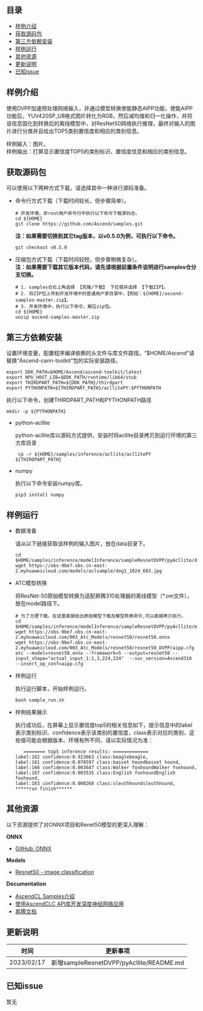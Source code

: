 ## 目录

  - [样例介绍](#样例介绍)
  - [获取源码包](#获取源码包)  
  - [第三方依赖安装](#第三方依赖安装)
  - [样例运行](#样例运行)
  - [其他资源](#其他资源)
  - [更新说明](#更新说明)
  - [已知issue](#已知issue)
    
## 样例介绍

使用DVPP加速预处理网络输入，并通过模型转换使能静态AIPP功能，使能AIPP功能后，YUV420SP_U8格式图片转化为RGB，然后减均值和归一化操作，并将该信息固化到转换后的离线模型中，对ResNet50网络执行推理，最终对输入的图片进行分类并且给出TOP5类别置信度和相应的类别信息。
 
样例输入：图片。    
样例输出：打屏显示置信度TOP5的类别标识、置信度信息和相应的类别信息。


## 获取源码包
    
 可以使用以下两种方式下载，请选择其中一种进行源码准备。

 - 命令行方式下载（下载时间较长，但步骤简单）。

   ```    
   # 开发环境，非root用户命令行中执行以下命令下载源码仓。    
   cd ${HOME}     
   git clone https://github.com/Ascend/samples.git
   ```
   **注：如果需要切换到其它tag版本，以v0.5.0为例，可执行以下命令。**
   ```
   git checkout v0.5.0
   ```   
 - 压缩包方式下载（下载时间较短，但步骤稍微复杂）。   
   **注：如果需要下载其它版本代码，请先请根据前置条件说明进行samples仓分支切换。**   
   ``` 
   # 1. samples仓右上角选择 【克隆/下载】 下拉框并选择 【下载ZIP】。    
   # 2. 将ZIP包上传到开发环境中的普通用户家目录中，【例如：${HOME}/ascend-samples-master.zip】。     
   # 3. 开发环境中，执行以下命令，解压zip包。     
   cd ${HOME}    
   unzip ascend-samples-master.zip
   ```

## 第三方依赖安装
  设置环境变量，配置程序编译依赖的头文件与库文件路径。“$HOME/Ascend”请替换“Ascend-cann-toolkit”包的实际安装路径。
   ```
   export DDK_PATH=$HOME/Ascend/ascend-toolkit/latest
   export NPU_HOST_LIB=$DDK_PATH/runtime/lib64/stub
   export THIRDPART_PATH=${DDK_PATH}/thirdpart     
   export PYTHONPATH=${THIRDPART_PATH}/acllitePY:$PYTHONPATH
  ```

  执行以下命令，创建THIRDPART_PATH和PYTHONPATH路径

  ```
  mkdir -p ${PYTHONPATH}
  ```
- python-acllite

  python-acllite库以源码方式提供，安装时将acllite目录拷贝到运行环境的第三方库目录

  ```
   cp -r ${HOME}/samples/inference/acllite/acllitePY ${THIRDPART_PATH}

  ```   

- numpy

  执行以下命令安装numpy库。
  ```
  pip3 install numpy
  ``` 


## 样例运行

  - 数据准备

    请从以下链接获取该样例的输入图片，放在data目录下。
        
    ```    
    cd $HOME/samples/inference/modelInference/sampleResnetDVPP/pyAcllite/data
    wget https://obs-9be7.obs.cn-east-2.myhuaweicloud.com/models/aclsample/dog1_1024_683.jpg
    ```

  - ATC模型转换

    将ResNet-50原始模型转换为适配昇腾310处理器的离线模型（\*.om文件），放在model路径下。

    ```
    # 为了方便下载，在这里直接给出原始模型下载及模型转换命令,可以直接拷贝执行。
    cd $HOME/samples/inference/modelInference/sampleResnetDVPP/pyAcllite/model
    wget https://obs-9be7.obs.cn-east-2.myhuaweicloud.com/003_Atc_Models/resnet50/resnet50.onnx
    wget https://obs-9be7.obs.cn-east-2.myhuaweicloud.com/003_Atc_Models/resnet50/resnet50_DVPP/aipp.cfg
    atc --model=resnet50.onnx --framework=5 --output=resnet50 --input_shape="actual_input_1:1,3,224,224"  --soc_version=Ascend310  --insert_op_conf=aipp.cfg
    ```

  - 样例运行

    执行运行脚本，开始样例运行。
    ```
    bash sample_run.sh
    ```
  - 样例结果展示
    
    执行成功后，在屏幕上显示置信度top5的相关信息如下，提示信息中的label表示类别标识、confidence表示该类别的置信度，class表示对应的类别，这些值可能会根据版本、环境有所不同，请以实际情况为准：

    
    ```
       ======== top5 inference results: =============
    label:162 confidence:0.913663 class:beaglebeagle,	
    label:161 confidence:0.078597 class:basset houndbasset hound,	
    label:166 confidence:0.003647 class:Walker foxhoundWalker foxhound,	
    label:167 confidence:0.003535 class:English foxhoundEnglish foxhound,	
    label:163 confidence:0.000268 class:sleuthhoundsleuthhound,	
    *****run finish******
     ```
    
## 其他资源

以下资源提供了对ONNX项目和Renet50模型的更深入理解：

**ONNX**
- [GitHub: ONNX](https://github.com/onnx/onnx)

**Models**
- [Resnet50 - image classification](https://github.com/Ascend/ModelZoo-PyTorch/tree/master/ACL_PyTorch/built-in/cv/Resnet50_Pytorch_Infer)

**Documentation**
- [AscendCL Samples介绍](../README_CN.md)
- [使用AscendCLC API库开发深度神经网络应用](https://www.hiascend.com/document/detail/zh/CANNCommunityEdition/600alpha006/infacldevg/aclcppdevg/aclcppdevg_000000.html)
- [昇腾文档](https://www.hiascend.com/document?tag=community-developer)

## 更新说明
  | 时间 | 更新事项 |
|----|------|
| 2023/02/17 | 新增sampleResnetDVPP/pyAcllite/README.md |
  

## 已知issue

  暂无
